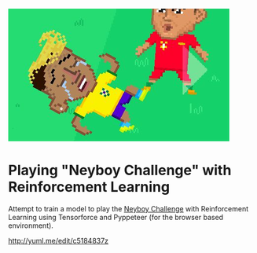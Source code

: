 ![Sample Frame from Neyboy Challenge](sample_frames/20180715-100629.jpg)

# Playing "Neyboy Challenge" with Reinforcement Learning

Attempt to train a model to play the [Neyboy Challenge](https://neyboy.com.br) with Reinforcement Learning
using Tensorforce and Pyppeteer (for the browser based environment).    


http://yuml.me/edit/c5184837z
